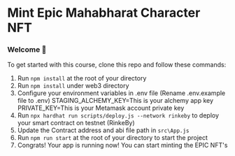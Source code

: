 # Mint Epic Mahabharat Character NFT

### **Welcome 👋**

To get started with this course, clone this repo and follow these commands:

1. Run `npm install` at the root of your directory
2. Run `npm install` under web3 directory
3. Configure your environment variables in .env file (Rename .env.example file to .env)
   STAGING_ALCHEMY_KEY=This is your alchemy app key
   PRIVATE_KEY=This is your Metamask account private key
4. Run `npx hardhat run scripts/deploy.js --network rinkeby` to deploy your smart contract on testnet (RinkeBy)
5. Update the Contract address and abi file path in `src\App.js`
6. Run `npm run start` at the root of your directory to start the project
7. Congrats! Your app is running now! You can start minting the EPIC NFT's
